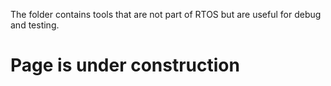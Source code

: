 The folder contains tools that are not part of RTOS but are useful for debug and testing.


#    Page is under construction